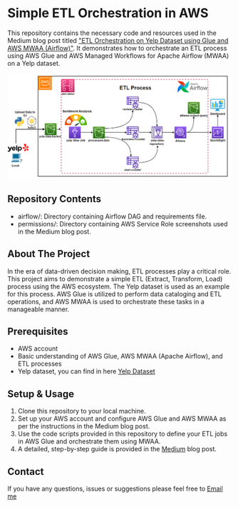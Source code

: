 # Simple ETL Orchestration in AWS
This repository contains the necessary code and resources used in the Medium blog post titled ["ETL Orchestration on Yelp Dataset using Glue and AWS MWAA (Airflow)"](https://medium.com/@TugrulGokce/etl-orchestration-on-yelp-dataset-using-glue-and-aws-mwaa-airflow-bcdfc676e46b). It demonstrates how to orchestrate an ETL process using AWS Glue and AWS Managed Workflows for Apache Airflow (MWAA) on a Yelp dataset.

![Architecture of Project](./permissions/Architecture_of_Project.png)

## Repository Contents
* airflow/: Directory containing Airflow DAG and requirements file.
* permissions/: Directory containing AWS Service Role screenshots used in the Medium blog post.

## About The Project

In the era of data-driven decision making, ETL processes play a critical role. This project aims to demonstrate a simple ETL (Extract, Transform, Load) process using the AWS ecosystem. The Yelp dataset is used as an example for this process. AWS Glue is utilized to perform data cataloging and ETL operations, and AWS MWAA is used to orchestrate these tasks in a manageable manner.


## Prerequisites
* AWS account
* Basic understanding of AWS Glue, AWS MWAA (Apache Airflow), and ETL processes
* Yelp dataset, you can find in here [Yelp Dataset](https://www.kaggle.com/datasets/yelp-dataset/yelp-dataset/)


## Setup & Usage
1. Clone this repository to your local machine.
2. Set up your AWS account and configure AWS Glue and AWS MWAA as per the instructions in the Medium blog post.
3. Use the code scripts provided in this repository to define your ETL jobs in AWS Glue and orchestrate them using MWAA.
4. A detailed, step-by-step guide is provided in the [Medium](https://medium.com/@TugrulGokce/etl-orchestration-on-yelp-dataset-using-glue-and-aws-mwaa-airflow-bcdfc676e46b) blog post.

## Contact
If you have any questions, issues or suggestions please feel free to [Email me](mailto:tugrulgkc1@gmail.com)
